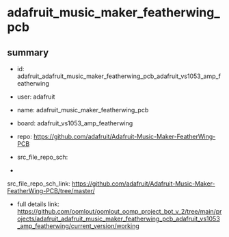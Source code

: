 # adafruit_music_maker_featherwing_pcb
 
## summary 
* id: adafruit_adafruit_music_maker_featherwing_pcb_adafruit_vs1053_amp_featherwing
* user: adafruit
* name: adafruit_music_maker_featherwing_pcb
* board: adafruit_vs1053_amp_featherwing
* repo: https://github.com/adafruit/Adafruit-Music-Maker-FeatherWing-PCB



* src_file_repo_sch: 
*
 src_file_repo_sch_link: https://github.com/adafruit/Adafruit-Music-Maker-FeatherWing-PCB/tree/master/
* full details link: https://github.com/oomlout/oomlout_oomp_project_bot_v_2/tree/main/projects/adafruit_adafruit_music_maker_featherwing_pcb_adafruit_vs1053_amp_featherwing/current_version/working  






